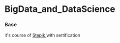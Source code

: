 # BigData_and_DataScience

### Base

it's course of <a href="https://stepik.org/course/101687/syllabus"> Stepik </a> with sertification
